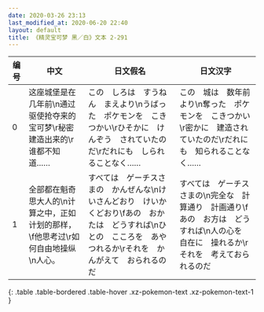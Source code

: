 ```yaml
---
date: 2020-03-26 23:13
last_modified_at: 2020-06-20 22:40
layout: default
title: 《精灵宝可梦 黑／白》文本 2-291
---
```

| 编号 | 中文 | 日文假名 | 日文汉字 |
| ---- | ---- | ---- | --- |
| 0 | 这座城堡是在几年前\n通过驱使抢夺来的宝可梦\r秘密建造出来的\r谁都不知道…… | この　しろは　すうねん　まえより\nうばった　ポケモンを　こきつかい\rひそかに　けんぞう　されていたのだ\rだれにも　しられることなく…… | この　城は　数年前より\n奪った　ポケモンを　こきつかい\r密かに　建造されていたのだ\rだれにも　知られることなく…… |
| 1 | 全部都在魁奇思大人的\n计算之中，正如计划的那样，\f他思考过\r如何自由地操纵\n人心。 | すべては　ゲーチスさまの　かんぜんな\nけいさんどおり　けいかくどおり\fあの　おかたは　どうすれば\nひとの　こころを　あやつれるか\rそれを　かんがえて　おられるのだ | すべては　ゲーチスさまの\n完全な　計算通り　計画通り\fあの　お方は　どうすれば\n人の心を　自在に　操れるか\rそれを　考えておられるのだ |
{: .table .table-bordered .table-hover .xz-pokemon-text .xz-pokemon-text-1 }